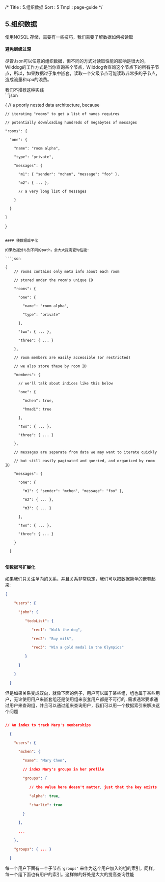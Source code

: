 /*
Title : 5.组织数据
Sort : 5
Tmpl : page-guide
*/


## 5.组织数据
使用NOSQL 存储，需要有一些技巧，我们需要了解数据如何被读取

#### 避免层级过深

尽管Json可以任意的组织数据，但不同的方式对读取性能的影响是很大的，Wilddog的工作方式是当你查询某个节点，Wilddog会查询这个节点下的所有子节点，所以，如果数据过于集中嵌套，读取一个父级节点可能读取非常多的子节点，造成流量和cpu的浪费。

<div class="alert"> 我们不推荐这种实践 </div>
```json

{
    // a poorly nested data architecture, because

    // iterating "rooms" to get a list of names requires

    // potentially downloading hundreds of megabytes of messages

    "rooms": {

      "one": {

        "name": "room alpha",

        "type": "private",

        "messages": {

          "m1": { "sender": "mchen", "message": "foo" },

          "m2": { ... },

          // a very long list of messages

        }

      }

    }

  }

```

#### 使数据扁平化

如果数据分布到不同的path，会大大提高查询性能:

```json

{
    // rooms contains only meta info about each room

    // stored under the room's unique ID

    "rooms": {

      "one": {

        "name": "room alpha",

        "type": "private"

      },

      "two": { ... },

      "three": { ... }

    },

    // room members are easily accessible (or restricted)

    // we also store these by room ID

    "members": {

      // we'll talk about indices like this below

      "one": {

        "mchen": true,

        "hmadi": true

      },

      "two": { ... },

      "three": { ... }

    },

    // messages are separate from data we may want to iterate quickly

    // but still easily paginated and queried, and organized by room ID

    "messages": {

      "one": {

        "m1": { "sender": "mchen", "message": "foo" },

        "m2": { ... },

        "m3": { ... }

      },

      "two": { ... },

      "three": { ... }

    }

  }
  
```

#### 使数据可扩展化

如果我们只关注单向的关系，并且关系非常稳定，我们可以把数据简单的嵌套起来:
```json
{

    "users": {

      "john": {

         "todoList": {

            "rec1": "Walk the dog",

            "rec2": "Buy milk",

            "rec3": "Win a gold medal in the Olympics"

         }

      }

    }

  }

```

但是如果关系变成双向，就像下面的例子，用户可以属于某些组，组也属于某些用户，无论使用用户来嵌套组还是使用组来嵌套用户都是不可行的.
需求通常要求通过用户来查询组，并且可以通过组来查询用户，我们可以用一个数据索引来解决这个问题

```json

// An index to track Mary's memberships

  {

    "users": {

      "mchen": {

        "name": "Mary Chen",

        // index Mary's groups in her profile

        "groups": {

           // the value here doesn't matter, just that the key exists

           "alpha": true,

           "charlie": true

        }

      },

      ...

    },

    "groups": { ... }

  }

```
每一个用户下面有一个子节点`'groups'` 来作为这个用户加入的组的索引，同样，每一个组下面也有用户的索引。这样做的好处是大大的提高查询性能



